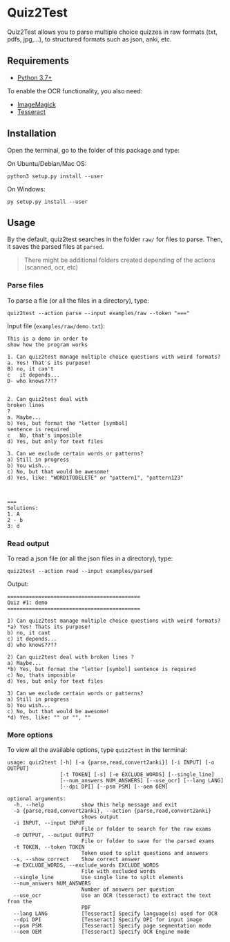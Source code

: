 # Quiz2Test

Quiz2Test allows you to parse multiple choice quizzes in raw formats (txt, pdfs, jpg,...), to structured formats such 
as json, anki, etc.


## Requirements

- [Python 3.7+](https://www.python.org/downloads/)

To enable the OCR functionality, you also need:

- [ImageMagick](https://imagemagick.org/)
- [Tesseract](https://tesseract-ocr.github.io/)


## Installation

Open the terminal, go to the folder of this package and type:

On Ubuntu/Debian/Mac OS:

```
python3 setup.py install --user
```

On Windows:

```
py setup.py install --user
```


## Usage

By the default, quiz2test searches in the folder `raw/` for files to parse. Then, it saves the parsed files at `parsed`.

> There might be additional folders created depending of the actions (scanned, ocr, etc)


### Parse files

To parse a file (or all the files in a directory), type:

```
quiz2test --action parse --input examples/raw --token "==="
```

Input file (`examples/raw/demo.txt`):

```
This is a demo in order to
show how the program works

1. Can quiz2test manage multiple choice questions with weird formats?
a. Yes! That's its purpose!
B) no, it can't
c	it depends...
D- who knows????


2. Can quiz2test deal with
broken lines
?
a. Maybe...
b) Yes, but format the "letter [symbol]
sentence is required
c	No, that's imposible
d) Yes, but only for text files

3. Can we exclude certain words or patterns?
a) Still in progress
b) You wish...
c) No, but that would be awesome!
d) Yes, like: "WORD1TODELETE" or "pattern1", "pattern123"



===
Solutions:
1. A
2 - b
3: d
```


### Read output

To read a json file (or all the json files in a directory), type:

```
quiz2test --action read --input examples/parsed
```

Output:

```
===========================================
Quiz #1: demo
===========================================

1) Can quiz2test manage multiple choice questions with weird formats?
*a) Yes! Thats its purpose!
b) no, it cant
c) it depends...
d) who knows????

2) Can quiz2test deal with broken lines ?
a) Maybe...
*b) Yes, but format the "letter [symbol] sentence is required
c) No, thats imposible
d) Yes, but only for text files

3) Can we exclude certain words or patterns?
a) Still in progress
b) You wish...
c) No, but that would be awesome!
*d) Yes, like: "" or "", ""
```

### More options

To view all the available options, type `quiz2test` in the terminal:

```
usage: quiz2test [-h] [-a {parse,read,convert2anki}] [-i INPUT] [-o OUTPUT]
                 [-t TOKEN] [-s] [-e EXCLUDE_WORDS] [--single_line]
                 [--num_answers NUM_ANSWERS] [--use_ocr] [--lang LANG]
                 [--dpi DPI] [--psm PSM] [--oem OEM]

optional arguments:
  -h, --help            show this help message and exit
  -a {parse,read,convert2anki}, --action {parse,read,convert2anki}
                        shows output
  -i INPUT, --input INPUT
                        File or folder to search for the raw exams
  -o OUTPUT, --output OUTPUT
                        File or folder to save for the parsed exams
  -t TOKEN, --token TOKEN
                        Token used to split questions and answers
  -s, --show_correct    Show correct answer
  -e EXCLUDE_WORDS, --exclude_words EXCLUDE_WORDS
                        File with excluded words
  --single_line         Use single line to split elements
  --num_answers NUM_ANSWERS
                        Number of answers per question
  --use_ocr             Use an OCR (tesseract) to extract the text from the
                        PDF
  --lang LANG           [Tesseract] Specify language(s) used for OCR
  --dpi DPI             [Tesseract] Specify DPI for input image
  --psm PSM             [Tesseract] Specify page segmentation mode
  --oem OEM             [Tesseract] Specify OCR Engine mode
```
